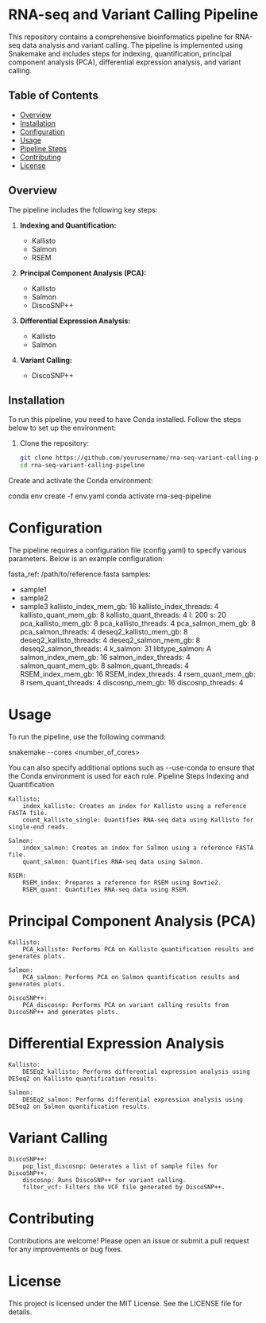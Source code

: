 # RNA-seq and Variant Calling Pipeline

This repository contains a comprehensive bioinformatics pipeline for RNA-seq data analysis and variant calling. The pipeline is implemented using Snakemake and includes steps for indexing, quantification, principal component analysis (PCA), differential expression analysis, and variant calling.

## Table of Contents

- [Overview](#overview)
- [Installation](#installation)
- [Configuration](#configuration)
- [Usage](#usage)
- [Pipeline Steps](#pipeline-steps)
- [Contributing](#contributing)
- [License](#license)

## Overview

The pipeline includes the following key steps:

1. **Indexing and Quantification:**
   - Kallisto
   - Salmon
   - RSEM

2. **Principal Component Analysis (PCA):**
   - Kallisto
   - Salmon
   - DiscoSNP++

3. **Differential Expression Analysis:**
   - Kallisto
   - Salmon

4. **Variant Calling:**
   - DiscoSNP++

## Installation

To run this pipeline, you need to have Conda installed. Follow the steps below to set up the environment:

1. Clone the repository:
   ```bash
   git clone https://github.com/yourusername/rna-seq-variant-calling-pipeline.git
   cd rna-seq-variant-calling-pipeline
   
Create and activate the Conda environment: 

conda env create -f env.yaml
conda activate rna-seq-pipeline

# Configuration

The pipeline requires a configuration file (config.yaml) to specify various parameters. Below is an example configuration:

fasta_ref: /path/to/reference.fasta
samples:
  - sample1
  - sample2
  - sample3
kallisto_index_mem_gb: 16
kallisto_index_threads: 4
kallisto_quant_mem_gb: 8
kallisto_quant_threads: 4
l: 200
s: 20
pca_kallisto_mem_gb: 8
pca_kallisto_threads: 4
pca_salmon_mem_gb: 8
pca_salmon_threads: 4
deseq2_kallisto_mem_gb: 8
deseq2_kallisto_threads: 4
deseq2_salmon_mem_gb: 8
deseq2_salmon_threads: 4
k_salmon: 31
libtype_salmon: A
salmon_index_mem_gb: 16
salmon_index_threads: 4
salmon_quant_mem_gb: 8
salmon_quant_threads: 4
RSEM_index_mem_gb: 16
RSEM_index_threads: 4
rsem_quant_mem_gb: 8
rsem_quant_threads: 4
discosnp_mem_gb: 16
discosnp_threads: 4

# Usage

To run the pipeline, use the following command:

snakemake --cores <number_of_cores>

You can also specify additional options such as --use-conda to ensure that the Conda environment is used for each rule.
Pipeline Steps
Indexing and Quantification

    Kallisto:
        index_kallisto: Creates an index for Kallisto using a reference FASTA file.
        count_kallisto_single: Quantifies RNA-seq data using Kallisto for single-end reads.

    Salmon:
        index_salmon: Creates an index for Salmon using a reference FASTA file.
        quant_salmon: Quantifies RNA-seq data using Salmon.

    RSEM:
        RSEM_index: Prepares a reference for RSEM using Bowtie2.
        RSEM_quant: Quantifies RNA-seq data using RSEM.

# Principal Component Analysis (PCA)

    Kallisto:
        PCA_kallisto: Performs PCA on Kallisto quantification results and generates plots.

    Salmon:
        PCA_salmon: Performs PCA on Salmon quantification results and generates plots.

    DiscoSNP++:
        PCA_discosnp: Performs PCA on variant calling results from DiscoSNP++ and generates plots.
# Differential Expression Analysis

    Kallisto:
        DESEq2_kallisto: Performs differential expression analysis using DESeq2 on Kallisto quantification results.

    Salmon:
        DESEq2_salmon: Performs differential expression analysis using DESeq2 on Salmon quantification results.

# Variant Calling

    DiscoSNP++:
        pop_list_discosnp: Generates a list of sample files for DiscoSNP++.
        discosnp: Runs DiscoSNP++ for variant calling.
        filter_vcf: Filters the VCF file generated by DiscoSNP++.

# Contributing

Contributions are welcome! Please open an issue or submit a pull request for any improvements or bug fixes.
# License

This project is licensed under the MIT License. See the LICENSE file for details.
